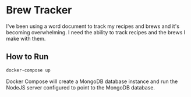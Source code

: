# Brew Tracker

I've been using a word document to track my recipes and brews and it's becoming overwhelming. I need the ability to track recipes and the brews I make with them.

## How to Run

```bash
docker-compose up
```

Docker Compose will create a MongoDB database instance and run the NodeJS server configured to point to the MongoDB database.
